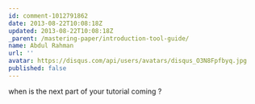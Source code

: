 ```yaml
---
id: comment-1012791862
date: 2013-08-22T10:08:18Z
updated: 2013-08-22T10:08:18Z
_parent: /mastering-paper/introduction-tool-guide/
name: Abdul Rahman
url: ''
avatar: https://disqus.com/api/users/avatars/disqus_O3N8Fpfbyq.jpg
published: false
---
```


when is the next part of your tutorial coming ?
